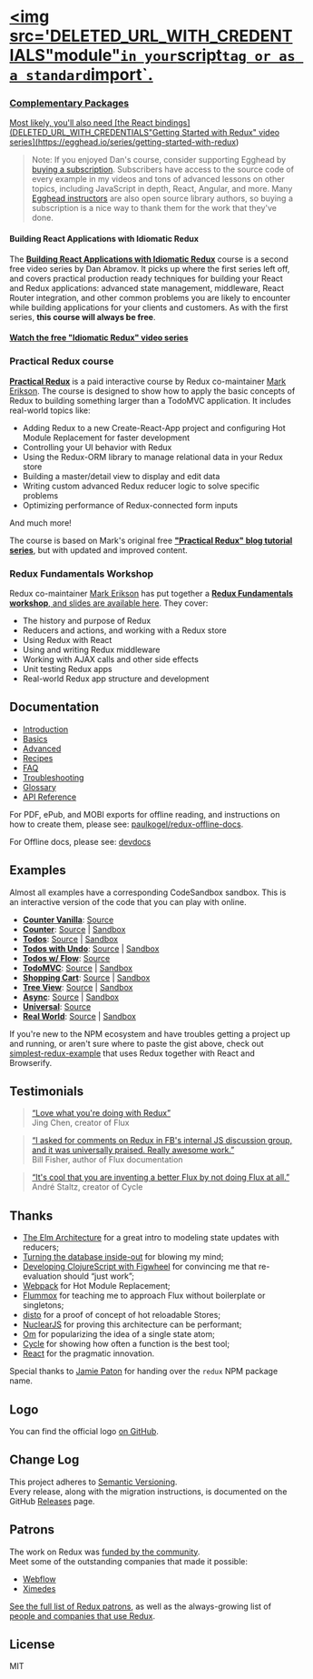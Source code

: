 # <a href='http://redux.js.org'><img src='DELETED_URL_WITH_CREDENTIALS"module"` in your `script` tag or as a standard `import`.

### Complementary Packages

Most likely, you'll also need [the React bindings](DELETED_URL_WITH_CREDENTIALS"Getting Started with Redux" video series](https://egghead.io/series/getting-started-with-redux)

> Note: If you enjoyed Dan's course, consider supporting Egghead by [buying a subscription](https://egghead.io/pricing). Subscribers have access to the source code of every example in my videos and tons of advanced lessons on other topics, including JavaScript in depth, React, Angular, and more. Many [Egghead instructors](https://egghead.io/instructors) are also open source library authors, so buying a subscription is a nice way to thank them for the work that they've done.

#### Building React Applications with Idiomatic Redux

The **[Building React Applications with Idiomatic Redux](https://egghead.io/courses/building-react-applications-with-idiomatic-redux)** course is a second free video series by Dan Abramov. It picks up where the first series left off, and covers practical production ready techniques for building your React and Redux applications: advanced state management, middleware, React Router integration, and other common problems you are likely to encounter while building applications for your clients and customers. As with the first series, **this course will always be free**.

#### [Watch the free "Idiomatic Redux" video series](https://egghead.io/courses/building-react-applications-with-idiomatic-redux)

### Practical Redux course

**[Practical Redux](https://www.educative.DELETED_BASE64_STRING)** is a paid interactive course by Redux co-maintainer [Mark Erikson](https://twitter.com/acemarke). The course is designed to show how to apply the basic concepts of Redux to building something larger than a TodoMVC application. It includes real-world topics like:

- Adding Redux to a new Create-React-App project and configuring Hot Module Replacement for faster development
- Controlling your UI behavior with Redux
- Using the Redux-ORM library to manage relational data in your Redux store
- Building a master/detail view to display and edit data
- Writing custom advanced Redux reducer logic to solve specific problems
- Optimizing performance of Redux-connected form inputs

And much more!

The course is based on Mark's original free **["Practical Redux" blog tutorial series](http://blog.isquaredsoftware.com/series/practical-redux/)**, but with updated and improved content.

### Redux Fundamentals Workshop

Redux co-maintainer [Mark Erikson](https://twitter.com/acemarke) has put together a [**Redux Fundamentals workshop**, and slides are available here](https://blog.isquaredsoftware.com/2018/06/redux-fundamentals-workshop-slides/). They cover:

- The history and purpose of Redux
- Reducers and actions, and working with a Redux store
- Using Redux with React
- Using and writing Redux middleware
- Working with AJAX calls and other side effects
- Unit testing Redux apps
- Real-world Redux app structure and development

## Documentation

- [Introduction](http://redux.js.org/introduction)
- [Basics](http://redux.js.org/basics)
- [Advanced](http://redux.js.org/advanced)
- [Recipes](http://redux.js.org/recipes)
- [FAQ](http://redux.js.org/faq)
- [Troubleshooting](http://redux.js.org/troubleshooting)
- [Glossary](http://redux.js.org/glossary)
- [API Reference](http://redux.js.org/api)

For PDF, ePub, and MOBI exports for offline reading, and instructions on how to create them, please see: [paulkogel/redux-offline-docs](https://github.com/paulkogel/redux-offline-docs).

For Offline docs, please see: [devdocs](http://devdocs.io/redux/)

## Examples

Almost all examples have a corresponding CodeSandbox sandbox. This is an interactive version of the code that you can play with online.

- [**Counter Vanilla**](https://redux.js.org/introduction/examples#counter-vanilla): [Source](https://github.DELETED_BASE64_STRING-vanilla)
- [**Counter**](https://redux.js.org/introduction/examples#counter): [Source](https://github.DELETED_BASE64_STRING) | [Sandbox](https://codesandbox.DELETED_BASE64_STRING)
- [**Todos**](https://redux.js.org/introduction/examples#todos): [Source](https://github.DELETED_BASE64_STRING) | [Sandbox](https://codesandbox.DELETED_BASE64_STRING)
- [**Todos with Undo**](https://redux.js.org/introduction/examples#todos-with-undo): [Source](https://github.DELETED_BASE64_STRING-with-undo) | [Sandbox](https://codesandbox.DELETED_BASE64_STRING-with-undo)
- [**Todos w/ Flow**](https://redux.js.org/introduction/examples#todos-flow): [Source](https://github.DELETED_BASE64_STRING-flow)
- [**TodoMVC**](https://redux.js.org/introduction/examples#todomvc): [Source](https://github.DELETED_BASE64_STRING) | [Sandbox](https://codesandbox.DELETED_BASE64_STRING)
- [**Shopping Cart**](https://redux.js.org/introduction/examples#shopping-cart): [Source](https://github.DELETED_BASE64_STRING-cart) | [Sandbox](https://codesandbox.DELETED_BASE64_STRING-cart)
- [**Tree View**](https://redux.js.org/introduction/examples#tree-view): [Source](https://github.DELETED_BASE64_STRING-view) | [Sandbox](https://codesandbox.DELETED_BASE64_STRING-view)
- [**Async**](https://redux.js.org/introduction/examples#async): [Source](https://github.DELETED_BASE64_STRING) | [Sandbox](https://codesandbox.DELETED_BASE64_STRING)
- [**Universal**](https://redux.js.org/introduction/examples#universal): [Source](https://github.DELETED_BASE64_STRING)
- [**Real World**](https://redux.js.org/introduction/examples#real-world): [Source](https://github.DELETED_BASE64_STRING-world) | [Sandbox](https://codesandbox.DELETED_BASE64_STRING-world)

If you're new to the NPM ecosystem and have troubles getting a project up and running, or aren't sure where to paste the gist above, check out [simplest-redux-example](https://github.com/jackielii/simplest-redux-example) that uses Redux together with React and Browserify.

## Testimonials

> [“Love what you're doing with Redux”](https://twitter.com/jingc/status/DELETED_CREDIT_CARD76)  
> Jing Chen, creator of Flux

> [“I asked for comments on Redux in FB's internal JS discussion group, and it was universally praised. Really awesome work.”](https://twitter.DELETED_BASE64_STRING)  
> Bill Fisher, author of Flux documentation

> [“It's cool that you are inventing a better Flux by not doing Flux at all.”](https://twitter.DELETED_BASE64_STRING)  
> André Staltz, creator of Cycle

## Thanks

- [The Elm Architecture](https://github.com/evancz/elm-architecture-tutorial) for a great intro to modeling state updates with reducers;
- [Turning the database inside-out](https://www.confluent.io/blog/turning-the-database-inside-out-with-apache-samza/) for blowing my mind;
- [Developing ClojureScript with Figwheel](https://www.youtube.com/watch?v=j-kj2qwJa_E) for convincing me that re-evaluation should “just work”;
- [Webpack](https://webpack.js.org/concepts/hot-module-replacement/) for Hot Module Replacement;
- [Flummox](https://github.com/acdlite/flummox) for teaching me to approach Flux without boilerplate or singletons;
- [disto](https://github.com/threepointone/disto) for a proof of concept of hot reloadable Stores;
- [NuclearJS](https://github.com/optimizely/nuclear-js) for proving this architecture can be performant;
- [Om](https://github.com/omcljs/om) for popularizing the idea of a single state atom;
- [Cycle](https://github.com/cyclejs/cycle-core) for showing how often a function is the best tool;
- [React](https://github.com/facebook/react) for the pragmatic innovation.

Special thanks to [Jamie Paton](http://jdpaton.github.io) for handing over the `redux` NPM package name.

## Logo

You can find the official logo [on GitHub](https://github.com/reduxjs/redux/tree/master/logo).

## Change Log

This project adheres to [Semantic Versioning](http://semver.org/).  
Every release, along with the migration instructions, is documented on the GitHub [Releases](https://github.com/reduxjs/redux/releases) page.

## Patrons

The work on Redux was [funded by the community](https://www.patreon.com/reactdx).  
Meet some of the outstanding companies that made it possible:

- [Webflow](https://github.com/webflow)
- [Ximedes](https://www.ximedes.com/)

[See the full list of Redux patrons](PATRONS.md), as well as the always-growing list of [people and companies that use Redux](https://github.com/reduxjs/redux/issues/310).

## License

MIT
